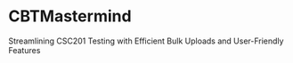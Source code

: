 # CBTMastermind
 Streamlining CSC201 Testing with Efficient Bulk Uploads and User-Friendly Features
